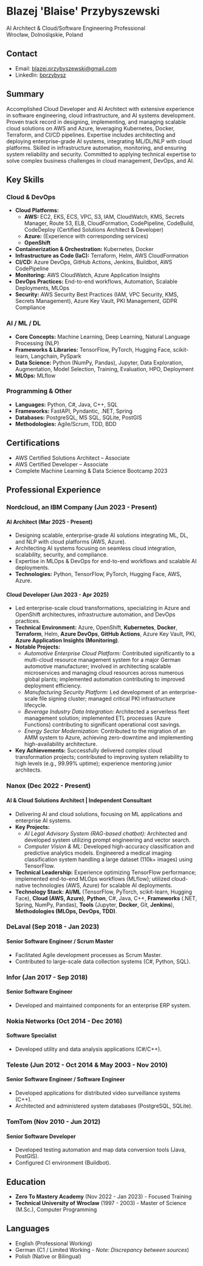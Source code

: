 # Blazej \'Blaise\' Przybyszewski
AI Architect & Cloud/Software Engineering Professional  
Wrocław, Dolnośląskie, Poland

## Contact
- Email: blazej.przybyszewski@gmail.com
- LinkedIn: [bprzybysz](https://www.linkedin.com/in/bprzybysz)

## Summary
Accomplished Cloud Developer and AI Architect with extensive experience in software engineering, cloud infrastructure, and AI systems development. Proven track record in designing, implementing, and managing scalable cloud solutions on AWS and Azure, leveraging Kubernetes, Docker, Terraform, and CI/CD pipelines. Expertise includes architecting and deploying enterprise-grade AI systems, integrating ML/DL/NLP with cloud platforms. Skilled in infrastructure automation, monitoring, and ensuring system reliability and security. Committed to applying technical expertise to solve complex business challenges in cloud management, DevOps, and AI.

## Key Skills

### Cloud & DevOps
- **Cloud Platforms:** 
    - **AWS:** EC2, EKS, ECS, VPC, S3, IAM, CloudWatch, KMS, Secrets Manager, Route 53, ELB, CloudFormation, CodePipeline, CodeBuild, CodeDeploy (Certified Solutions Architect & Developer)
    - **Azure:** (Experience with corresponding services)
    - **OpenShift**
- **Containerization & Orchestration:** Kubernetes, Docker
- **Infrastructure as Code (IaC):** Terraform, Helm, AWS CloudFormation
- **CI/CD:** Azure DevOps, GitHub Actions, Jenkins, Buildbot, AWS CodePipeline
- **Monitoring:** AWS CloudWatch, Azure Application Insights
- **DevOps Practices:** End-to-end workflows, Automation, Scalable Deployments, MLOps
- **Security:** AWS Security Best Practices (IAM, VPC Security, KMS, Secrets Management), Azure Key Vault, PKI Management, GDPR Compliance

### AI / ML / DL
- **Core Concepts:** Machine Learning, Deep Learning, Natural Language Processing (NLP)
- **Frameworks & Libraries:** TensorFlow, PyTorch, Hugging Face, scikit-learn, Langchain, PySpark
- **Data Science:** Python (NumPy, Pandas), Jupyter, Data Exploration, Augmentation, Model Selection, Training, Evaluation, HPO, Deployment
- **MLOps:** MLflow

### Programming & Other
- **Languages:** Python, C#, Java, C++, SQL
- **Frameworks:** FastAPI, Pyndantic, .NET, Spring
- **Databases:** PostgreSQL, MS SQL, SQLite, PostGIS
- **Methodologies:** Agile/Scrum, TDD, BDD

## Certifications
- AWS Certified Solutions Architect – Associate
- AWS Certified Developer – Associate
- Complete Machine Learning & Data Science Bootcamp 2023

## Professional Experience

### Nordcloud, an IBM Company (Jun 2023 - Present)
#### AI Architect (Mar 2025 - Present)
- Designing scalable, enterprise-grade AI solutions integrating ML, DL, and NLP with cloud platforms (AWS, Azure).
- Architecting AI systems focusing on seamless cloud integration, scalability, security, and compliance.
- Expertise in MLOps & DevOps for end-to-end workflows and scalable AI deployments.
- **Technologies:** Python, TensorFlow, PyTorch, Hugging Face, AWS, Azure.

#### Cloud Developer (Jun 2023 - Apr 2025)
- Led enterprise-scale cloud transformations, specializing in Azure and OpenShift architectures, infrastructure automation, and DevOps practices.
- **Technical Environment:** Azure, OpenShift, **Kubernetes**, **Docker**, **Terraform**, Helm, **Azure DevOps**, **GitHub Actions**, Azure Key Vault, PKI, **Azure Application Insights (Monitoring)**.
- **Notable Projects:**
    - *Automotive Enterprise Cloud Platform:* Contributed significantly to a multi-cloud resource management system for a major German automotive manufacturer; involved in architecting scalable microservices and managing cloud resources across numerous global plants; implemented automation contributing to improved deployment efficiency.
    - *Manufacturing Security Platform:* Led development of an enterprise-scale file signing cluster; managed critical PKI infrastructure lifecycle.
    - *Beverage Industry Data Integration:* Architected a serverless fleet management solution; implemented ETL processes (Azure Functions) contributing to significant operational cost savings.
    - *Energy Sector Modernization:* Contributed to the migration of an AMM system to Azure, achieving zero-downtime and implementing high-availability architecture.
- **Key Achievements:** Successfully delivered complex cloud transformation projects; contributed to improving system reliability to high levels (e.g., 99.99% uptime); experience mentoring junior architects.

### Nanox (Dec 2022 - Present)
#### AI & Cloud Solutions Architect | Independent Consultant
- Delivering AI and cloud solutions, focusing on ML applications and enterprise AI systems.
- **Key Projects:**
    - *AI Legal Advisory System (RAG-based chatbot):* Architected and developed system utilizing prompt engineering and vector search.
    - *Computer Vision & ML:* Developed high-accuracy classification and predictive analytics models. Engineered a medical imaging classification system handling a large dataset (110k+ images) using TensorFlow.
- **Technical Leadership:** Experience optimizing TensorFlow performance; implemented end-to-end MLOps workflows (MLflow); utilized cloud-native technologies (AWS, Azure) for scalable AI deployments.
- **Technology Stack:** **AI/ML** (TensorFlow, PyTorch, scikit-learn, Hugging Face), **Cloud (AWS, Azure)**, **Python**, C#, Java, C++, **Frameworks** (.NET, Spring, NumPy, Pandas), **Tools** (Jupyter, **Docker**, Git, **Jenkins**), **Methodologies (MLOps, DevOps, TDD)**.

### DeLaval (Sep 2018 - Jan 2023)
#### Senior Software Engineer / Scrum Master
- Facilitated Agile development processes as Scrum Master.
- Contributed to large-scale data collection systems (C#, Python, SQL).

### Infor (Jan 2017 - Sep 2018)
#### Senior Software Engineer
- Developed and maintained components for an enterprise ERP system.

### Nokia Networks (Oct 2014 - Dec 2016)
#### Software Specialist
- Developed utility and data analysis applications (C#/C++).

### Teleste (Jun 2012 - Oct 2014 & May 2003 - Nov 2010)
#### Senior Software Engineer / Software Engineer
- Developed applications for distributed video surveillance systems (C++).
- Architected and administered system databases (PostgreSQL, SQLite).

### TomTom (Nov 2010 - Jun 2012)
#### Senior Software Developer
- Developed testing automation and map data conversion tools (Java, PostGIS).
- Configured CI environment (Buildbot).

## Education
- **Zero To Mastery Academy** (Nov 2022 - Jan 2023) - Focused Training
- **Technical University of Wroclaw** (1997 - 2003) - Master of Science (M.Sc.), Computer Programming

## Languages
- English (Professional Working)
- German (C1 / Limited Working - *Note: Discrepancy between sources*)
- Polish (Native or Bilingual) 